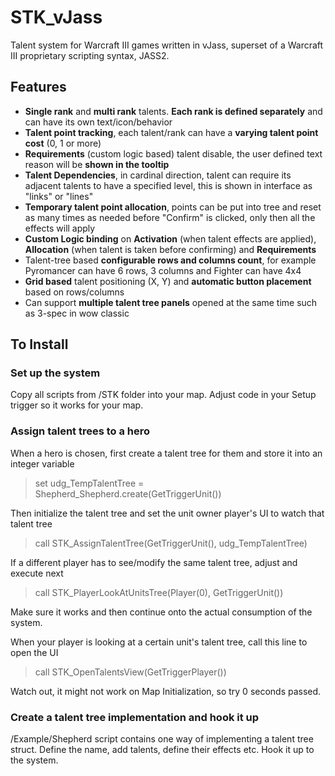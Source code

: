 # STK_vJass

Talent system for Warcraft III games written in vJass, superset of a Warcraft III proprietary scripting syntax, JASS2.

## Features

- **Single rank** and **multi rank** talents. **Each rank is defined separately** and can have its own text/icon/behavior
- **Talent point tracking**, each talent/rank can have a **varying talent point cost** (0, 1 or more)
- **Requirements** (custom logic based) talent disable, the user defined text reason will be **shown in the tooltip**
- **Talent Dependencies**, in cardinal direction, talent can require its adjacent talents to have a specified level, this is shown in interface as "links" or "lines"
- **Temporary talent point allocation**, points can be put into tree and reset as many times as needed before "Confirm" is clicked, only then all the effects will apply
- **Custom Logic binding** on **Activation** (when talent effects are applied), **Allocation** (when talent is taken before confirming) and **Requirements**
- Talent-tree based **configurable rows and columns count**, for example Pyromancer can have 6 rows, 3 columns and Fighter can have 4x4
- **Grid based** talent positioning (X, Y) and **automatic button placement** based on rows/columns
- Can support **multiple talent tree panels** opened at the same time such as 3-spec in wow classic

## To Install

### Set up the system

Copy all scripts from /STK folder into your map.
Adjust code in your Setup trigger so it works for your map.

### Assign talent trees to a hero

When a hero is chosen, first create a talent tree for them and store it into an integer variable

> set udg_TempTalentTree =  Shepherd_Shepherd.create(GetTriggerUnit())

Then initialize the talent tree and set the unit owner player's UI to watch that talent tree

> call STK_AssignTalentTree(GetTriggerUnit(), udg_TempTalentTree)

If a different player has to see/modify the same talent tree, adjust and execute next

> call STK_PlayerLookAtUnitsTree(Player(0), GetTriggerUnit())

Make sure it works and then continue onto the actual consumption of the system.

When your player is looking at a certain unit's talent tree, call this line to open the UI
> call STK_OpenTalentsView(GetTriggerPlayer())

Watch out, it might not work on Map Initialization, so try 0 seconds passed.

### Create a talent tree implementation and hook it up

/Example/Shepherd script contains one way of implementing a talent tree struct. Define the name, add talents, define their effects etc. Hook it up to the system.